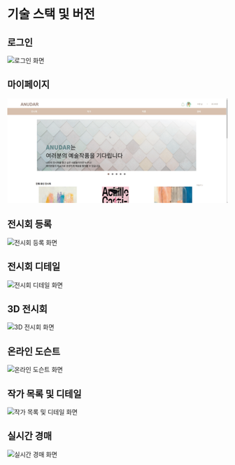 # 기술 스택 및 버전

## 로그인
<img src="../front/public/asset/images/로그인.gif" alt="로그인 화면"/>

## 마이페이지

<img src="../front/public/asset/images/마이페이지.gif" alt="마이페이지 화면"/>

## 전시회 등록

<img src="../front/public/asset/images/전시회등록.gif" alt="전시회 등록 화면"/>

## 전시회 디테일

<img src="../front/public/asset/images/전시디테일.gif" alt="전시회 디테일 화면"/>

## 3D 전시회

<img src="../front/public/asset/images/3d전시.gif" alt="3D 전시회 화면"/>

## 온라인 도슨트

<img src="../front/public/asset/images/도슨트.gif" alt="온라인 도슨트 화면"/>

## 작가 목록 및 디테일

<img src="../front/public/asset/images/작가.gif" alt="작가 목록 및 디테일 화면"/>

## 실시간 경매

<img src="../front/public/asset/images/경매.gif" alt="실시간 경매 화면"/>